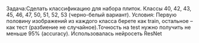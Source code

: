Задача:Сделать классификацию для набора плиток. Классы 40, 42, 43, 45, 46, 47, 50, 51, 52, 53 (черно-белый вариант).
Условия: Первую половину изображений из каждого класса берете как train, остальное – как тест (разбиение не случайное).Точность на test нужно получить не меньше 95% (accuracy).
Использовалась нейросеть ResNet
